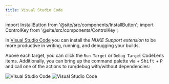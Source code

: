 ```yaml
---
title: Visual Studio Code
---
```


import InstallButton from '@site/src/components/InstallButton';
import ControlKey from '@site/src/components/ControlKey';

<InstallButton
    url="/download/vscode"
    event="DR2GVCBB" />

In [Visual Studio Code](https://code.visualstudio.com/) you can install the _NUKE Support extension_ to be more productive in writing, running, and debugging your builds.

Above each target, you can click the `Run Target` or `Debug Target` CodeLens items. Additionally, you can bring up the command palette via <ControlKey/> + <kbd>Shift</kbd> + <kbd>P</kbd> and call one of the actions to run/debug with/without dependencies:

![Visual Studio Code](vscode-win-light.webp#gh-light-mode-only)
![Visual Studio Code](vscode-win-dark.webp#gh-dark-mode-only)
